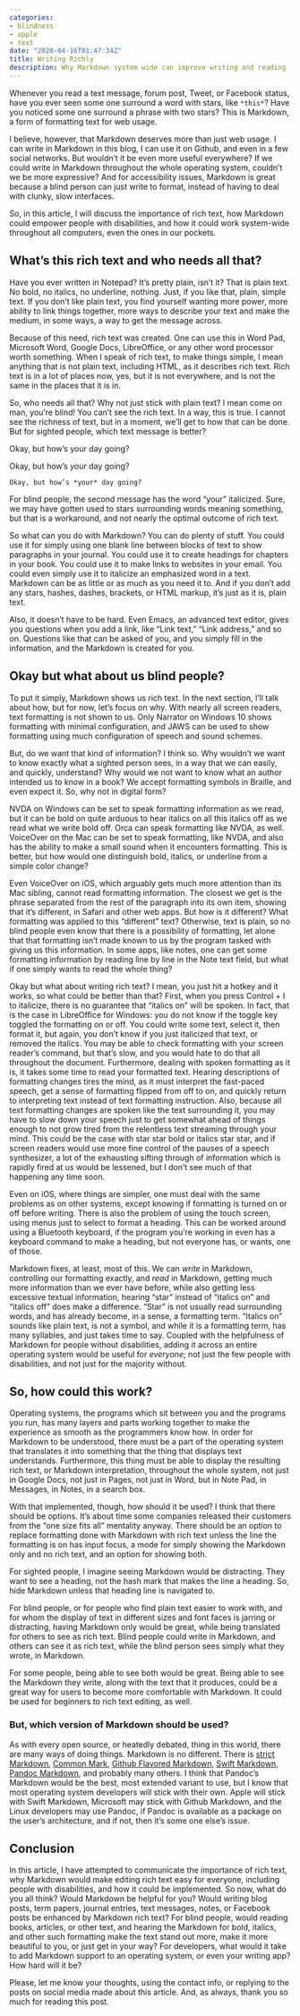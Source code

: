 ```yaml
---
categories:
- blindness
- apple
- text
date: "2020-04-16T01:47:34Z"
title: Writing Richly
description: Why Markdown system wide can improve writing and reading
---
```


Whenever you read a text message, forum post, Tweet, or Facebook
status, have you ever seen some one surround a word with stars, like
`*this*`? Have you noticed some one surround a phrase with two stars?
This is Markdown, a form of formatting text for web usage.

I believe, however, that Markdown deserves more than just web usage. I
can write in Markdown in this blog, I can use it on Github, and even
in a few social networks. But wouldn’t it be even more useful
everywhere? If we could write in Markdown throughout the whole
operating system, couldn’t we be more expressive? And for
accessibility issues, Markdown is great because a blind person can
just write to format, instead of having to deal with clunky, slow
interfaces.

So, in this article, I will discuss the importance of rich text, how
Markdown could empower people with disabilities, and how it could work
system-wide throughout all computers, even the ones in our pockets.

## What’s this rich text and who needs all that?

Have you ever written in Notepad? It’s pretty plain, isn’t it? That is
plain text. No bold, no italics, no underline, nothing. Just, if you
like that, plain, simple text. If you don’t like plain text, you find
yourself wanting more power, more ability to link things together,
more ways to describe your text and make the medium, in some ways, a
way to get the message across.

Because of this need, rich text was created. One can use this in Word
Pad, Microsoft Word, Google Docs, LibreOffice, or any other word
processor worth something. When I speak of rich text, to make things
simple, I mean anything that is not plain text, including HTML, as it
describes rich text. Rich text is in a lot of places now, yes, but it
is not everywhere, and is not the same in the places that it is in.

So, who needs all that? Why not just stick with plain text? I mean
come on man, you’re blind! You can’t see the rich text. In a way, this
is true. I cannot see the richness of text, but in a moment, we’ll get
to how that can be done. But for sighted people, which text message is
better?

Okay, but how’s your day going?

Okay, but how’s *your* day going?

	Okay, but how’s *your* day going?

For blind people, the second message has the word “your” italicized.
Sure, we may have gotten used to stars surrounding words meaning
something, but that is a workaround, and not nearly the optimal
outcome of rich text.

So what can you do with Markdown? You can do plenty of stuff. You
could use it for simply using one blank line between blocks of text to
show paragraphs in your journal. You could use it to create headings
for chapters in your book. You could use it to make links to websites
in your email. You could even simply use it to italicize an emphasized
word in a text. Markdown can be as little or as much as you need it
to. And if you don’t add any stars, hashes, dashes, brackets, or HTML
markup, it’s just as it is, plain text.

Also, it doesn’t have to be hard. Even Emacs, an advanced text editor,
gives you questions when you add a link, like “Link text,” “Link
address,” and so on. Questions like that can be asked of you, and you
simply fill in the information, and the Markdown is created for you.

## Okay but what about us blind people?

To put it simply, Markdown shows us rich text. In the next section,
I’ll talk about how, but for now, let’s focus on why. With nearly all
screen readers, text formatting is not shown to us. Only Narrator on
Windows 10 shows formatting with minimal configuration, and JAWS can
be used to show formatting using much configuration of speech and
sound schemes.

But, do we want that kind of information? I think so. Why wouldn’t we
want to know exactly what a sighted person sees, in a way that we can
easily, and quickly, understand? Why would we not want to know what an
author intended us to know in a book? We accept formatting symbols in
Braille, and even expect it. So, why not in digital form?

NVDA on Windows can be set to speak formatting information as we read,
but it can be bold on quite arduous to hear italics on all this
italics off as we read what we write bold off. Orca can speak
formatting like NVDA, as well. VoiceOver on the Mac can be set to
speak formatting, like NVDA, and also has the ability to make a small
sound when it encounters formatting. This is better, but how would one
distinguish bold, italics, or underline from a simple color change?

Even VoiceOver on iOS, which arguably gets much more attention than
its Mac sibling, cannot read formatting information. The closest we
get is the phrase separated from the rest of the paragraph into its
own item, showing that it’s different, in Safari and other web apps.
But how is it different? What formatting was applied to this
“different” text? Otherwise, text is plain, so no blind people even
know that there is a possibility of formatting, let alone that that
formatting isn’t made known to us by the program tasked with giving us
this information. In some apps, like notes, one can get some
formatting information by reading line by line in the Note text field,
but what if one simply wants to read the whole thing?

Okay but what about writing rich text? I mean, you just hit a hotkey
and it works, so what could be better than that? First, when you press
Control + I to italicize, there is no guarantee that “italics on” will
be spoken. In fact, that is the case in LibreOffice for Windows: you
do not know if the toggle key toggled the formatting on or off. You
could write some text, select it, then format it, but again, you don’t
know if you just italicized that text, or removed the italics. You may
be able to check formatting with your screen reader’s command, but
that’s slow, and you would hate to do that all throughout the
document. Furthermore, dealing with spoken formatting as it is, it
takes some time to read your formatted text. Hearing descriptions of
formatting changes tires the mind, as it must interpret the fast-paced
speech, get a sense of formatting flipped from off to on, and quickly
return to interpreting text instead of text formatting instruction.
Also, because all text formatting changes are spoken like the text
surrounding it, you may have to slow down your speech just to get
somewhat ahead of things enough to not grow tired from the relentless
text streaming through your mind. This could be the case with star
star bold or italics star star, and if screen readers would use more
fine control of the pauses of a speech synthesizer, a lot of the
exhausting sifting through of information which is rapidly fired at us
would be lessened, but I don’t see much of that happening any time
soon.

Even on iOS, where things are simpler, one must deal with the same
problems as on other systems, except knowing if formatting is turned
on or off before writing. There is also the problem of using the touch
screen, using menus just to select to format a heading. This can be
worked around using a Bluetooth keyboard, if the program you’re
working in even has a keyboard command to make a heading, but not
everyone has, or wants, one of those.

Markdown fixes, at least, most of this. We can *write* in Markdown,
controlling our formatting exactly, and *read* in Markdown, getting
much more information than we ever have before, while also getting
less excessive textual information, hearing “star” instead of “italics
on” and “italics off” does make a difference. “Star” is not usually
read surrounding words, and has already become, in a sense, a
formatting term. “Italics on” sounds like plain text, is not a symbol,
and while it is a formatting term, has many syllables, and just takes
time to say. Coupled with the helpfulness of Markdown for people
without disabilities, adding it across an entire operating system
would be useful for *everyone*; not just the few people with
disabilities, and not just for the majority without.

## So, how could this work?

Operating systems, the programs which sit between you and the programs
you run, has many layers and parts working together to make the
experience as smooth as the programmers know how. In order for
Markdown to be understood, there must be a part of the operating
system that translates it into something that the thing that displays
text understands. Furthermore, this thing must be able to display the
resulting rich text, or Markdown interpretation, throughout the whole
system, not just in Google Docs, not just in Pages, not just in Word,
but in Note Pad, in Messages, in Notes, in a search box.

With that implemented, though, how should it be used? I think that
there should be options. It’s about time some companies released their
customers from the “one size fits all” mentality anyway. There should
be an option to replace formatting done with Markdown with rich text
unless the line the formatting is on has input focus, a mode for
simply showing the Markdown only and no rich text, and an option for
showing both.

For sighted people, I imagine seeing Markdown would be distracting.
They want to see a heading, not the hash mark that makes the line a
heading. So, hide Markdown unless that heading line is navigated to.

For blind people, or for people who find plain text easier to work
with, and for whom the display of text in different sizes and font
faces is jarring or distracting, having Markdown only would be great,
while being translated for others to see as rich text. Blind people
could write in Markdown, and others can see it as rich text, while the
blind person sees simply what they wrote, in Markdown.

For some people, being able to see both would be great. Being able to
see the Markdown they write, along with the text that it produces,
could be a great way for users to become more comfortable with
Markdown. It could be used for beginners to rich text editing, as
well.

### But, which version of Markdown should be used?

As with every open source, or heatedly debated, thing in this world,
there are many ways of doing things. Markdown is no different. There
is [strict Markdown](https://github.com/mmark-md/mmark), [Common
Mark](https://commonmark.org), [Github Flavored
Markdown](https://github.github.com/gfm/), [Swift
Markdown](https://nshipster.com/swift-documentation/), [Pandoc
Markdown](https://pandoc.org/MANUAL.html), and probably many others. I
think that Pandoc’s Markdown would be the best, most extended variant
to use, but I know that most operating system developers will stick
with their own. Apple will stick with Swift Markdown, Microsoft may
stick with Github Markdown, and the Linux developers may use Pandoc,
if Pandoc is available as a package on the user’s architecture, and if
not, then it’s some one else’s issue.

## Conclusion

In this article, I have attempted to communicate the importance of
rich text, why Markdown would make editing rich text easy for
everyone, including people with disabilities, and how it could be
implemented. So now, what do you all think? Would Markdown be helpful
for you? Would writing blog posts, term papers, journal entries, text
messages, notes, or Facebook posts be enhanced by Markdown rich text?
For blind people, would reading books, articles, or other text, and
hearing the Markdown for bold, italics, and other such formatting make
the text stand out more, make it more beautiful to you, or just get in
your way? For developers, what would it take to add Markdown support
to an operating system, or even your writing app? How hard will it be?

Please, let me know your thoughts, using the contact info, or replying
to the posts on social media made about this article. And, as always,
thank you so much for reading this post.
